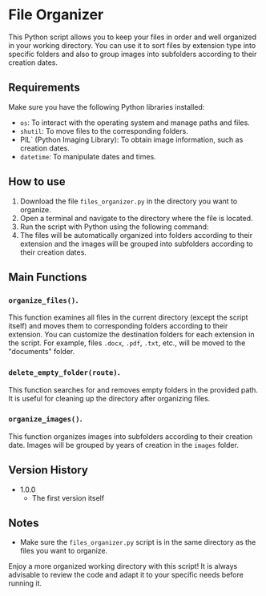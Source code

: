 # File Organizer

This Python script allows you to keep your files in order and well organized in your working directory. You can use it to sort files by extension type into specific folders and also to group images into subfolders according to their creation dates.

## Requirements

Make sure you have the following Python libraries installed:

- `os`: To interact with the operating system and manage paths and files.
- `shutil`: To move files to the corresponding folders.
- PIL` (Python Imaging Library): To obtain image information, such as creation dates.
- `datetime`: To manipulate dates and times.

## How to use

1. Download the file `files_organizer.py` in the directory you want to organize.
2. Open a terminal and navigate to the directory where the file is located.
3. Run the script with Python using the following command:
4. The files will be automatically organized into folders according to their extension and the images will be grouped into subfolders according to their creation dates.

## Main Functions

### `organize_files()`.

This function examines all files in the current directory (except the script itself) and moves them to corresponding folders according to their extension. You can customize the destination folders for each extension in the script. For example, files `.docx`, `.pdf`, `.txt`, etc., will be moved to the "documents" folder.

### `delete_empty_folder(route)`.

This function searches for and removes empty folders in the provided path. It is useful for cleaning up the directory after organizing files.

### `organize_images()`.

This function organizes images into subfolders according to their creation date. Images will be grouped by years of creation in the `images` folder.

## Version History

- 1.0.0
  - The first version itself

## Notes

- Make sure the `files_organizer.py` script is in the same directory as the files you want to organize.

Enjoy a more organized working directory with this script! It is always advisable to review the code and adapt it to your specific needs before running it.
